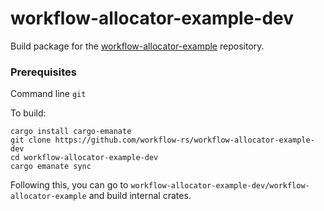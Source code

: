 # workflow-allocator-example-dev

Build package for the [workflow-allocator-example](https://github.com/workflow-rs/workflow-allocator-example) repository.

### Prerequisites

Command line `git`

To build:

```
cargo install cargo-emanate
git clone https://github.com/workflow-rs/workflow-allocator-example-dev
cd workflow-allocator-example-dev
cargo emanate sync
```

Following this, you can go to `workflow-allocator-example-dev/workflow-allocator-example` and build internal crates.
